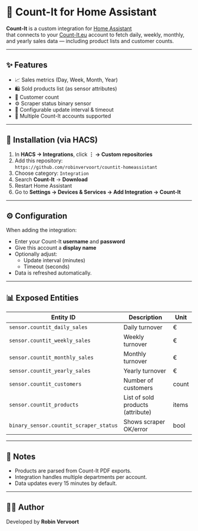 # 🧾 Count-It for Home Assistant

**Count-It** is a custom integration for [Home Assistant](https://www.home-assistant.io)  
that connects to your [Count-It.eu](https://start.count-it.eu) account to fetch daily, weekly, monthly, and yearly sales data — including product lists and customer counts.

---

## ✨ Features

- 📈 Sales metrics (Day, Week, Month, Year)
- 🛍️ Sold products list (as sensor attributes)
- 👥 Customer count
- ⚙️ Scraper status binary sensor
- 🔁 Configurable update interval & timeout
- 🔐 Multiple Count-It accounts supported

---

## 🧩 Installation (via HACS)

1. In **HACS → Integrations**, click **⋮ → Custom repositories**
2. Add this repository:  
   `https://github.com/robinvervoort/countit-homeassistant`
3. Choose category: `Integration`
4. Search **Count-It** → **Download**
5. Restart Home Assistant
6. Go to **Settings → Devices & Services → Add Integration → Count-It**

---

## ⚙️ Configuration

When adding the integration:
- Enter your Count-It **username** and **password**
- Give this account a **display name**
- Optionally adjust:
  - Update interval (minutes)
  - Timeout (seconds)
- Data is refreshed automatically.

---

## 📊 Exposed Entities

| Entity ID | Description | Unit |
|------------|--------------|------|
| `sensor.countit_daily_sales` | Daily turnover | € |
| `sensor.countit_weekly_sales` | Weekly turnover | € |
| `sensor.countit_monthly_sales` | Monthly turnover | € |
| `sensor.countit_yearly_sales` | Yearly turnover | € |
| `sensor.countit_customers` | Number of customers | count |
| `sensor.countit_products` | List of sold products (attribute) | items |
| `binary_sensor.countit_scraper_status` | Shows scraper OK/error | bool |

---

## 🧠 Notes
- Products are parsed from Count-It PDF exports.
- Integration handles multiple departments per account.
- Data updates every 15 minutes by default.

---

## 🧑‍💻 Author
Developed by **Robin Vervoort**